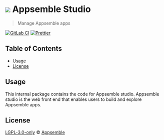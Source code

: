 # ![](https://gitlab.com/appsemble/appsemble/-/raw/0.30.14-test.1/config/assets/logo.svg) Appsemble Studio

> Manage Appsemble apps

[![GitLab CI](https://gitlab.com/appsemble/appsemble/badges/0.30.14-test.1/pipeline.svg)](https://gitlab.com/appsemble/appsemble/-/releases/0.30.14-test.1)
[![Prettier](https://img.shields.io/badge/code_style-prettier-ff69b4.svg)](https://prettier.io)

## Table of Contents

- [Usage](#usage)
- [License](#license)

## Usage

This internal package contains the code for Appsemble studio. Appsemble studio is the web front end
that enables users to build and explore Appsemble apps.

## License

[LGPL-3.0-only](https://gitlab.com/appsemble/appsemble/-/blob/0.30.14-test.1/LICENSE.md) ©
[Appsemble](https://appsemble.com)
